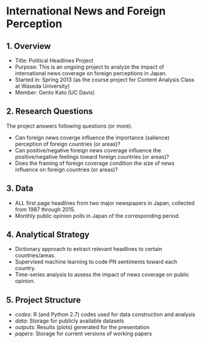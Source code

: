 # **International News and Foreign Perception**

## 1. Overview

  * Title: Political Headlines Project
  * Purpose: This is an ongoing project to analyze the impact of international news coverage on foreign perceptions in Japan.
  * Started in: Spring 2013 (as the course project for Content Analysis Class at Waseda University)
  * Member: Gento Kato (UC Davis)

## 2. Research Questions

The project answers following questions (or more).

 * Can foreign news coverge influence the importance (salience) perception of foreign countries (or areas)?
 * Can positive/negative foreign news coverage influence the positive/negative feelings toward foreign countries (or areas)?
 * Does the framing of foreign coverage condition the size of news influence on foreign countries (or areas)?

## 3. Data

 * ALL first page headlines from two major newspapers in Japan, collected from 1987 through 2015.
 * Monthly public opinion polls in Japan of the corresponding period.

## 4. Analytical Strategy

 * Dictionary approach to extract relevant headlines to certain countries/areas.
 * Supervised machine learning to code PN sentiments toward each country.
 * Time-series analysis to assess the impact of news coverage on public opinion.

## 5. Project Structure

 * *codes*: R (and Python 2.7) codes used for data construction and analysis
 * *data*: Storage for publicly available datasets
 * *outputs*: Results (plots) generated for the presentation
 * *papers*: Storage for current versions of working papers
